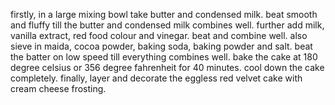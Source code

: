 firstly, in a large mixing bowl take butter and condensed milk.
beat smooth and fluffy till the butter and condensed milk combines well.
further add milk, vanilla extract, red food colour and vinegar.
beat and combine well.
also sieve in maida, cocoa powder, baking soda, baking powder and salt.
beat the batter on low speed till everything combines well.
bake the cake at 180 degree celsius or 356 degree fahrenheit for 40 minutes.
cool down the cake completely.
finally, layer and decorate the eggless red velvet cake with cream cheese frosting.